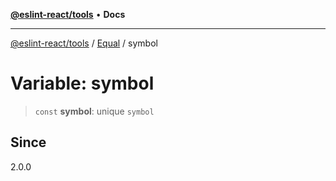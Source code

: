[**@eslint-react/tools**](../../../README.md) • **Docs**

***

[@eslint-react/tools](../../../README.md) / [Equal](../README.md) / symbol

# Variable: symbol

> `const` **symbol**: unique `symbol`

## Since

2.0.0
